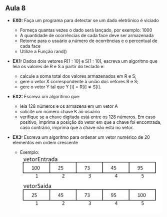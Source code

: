 ## Aula 8

- __EX0:__ Faça um programa para detectar se um dado eletrônico é viciado
  - Forneça quantas vezes o dado será lançado, por exemplo: 1000
  - A quantidade de ocorrências de cada face deve ser armazenada
  - Retorne para o usuário a número de ocorrências e o percentual de cada face
  - Utilize a Função rand()


- __EX1:__ Dados dois vetores R[1 : 10] e S[1 : 10], escreva um algoritmo que leia os valores de R e S a partir do teclado e:
  - calcule a soma total dos valores armazenados em R e S;
  - gere o vetor X correspondente à união dos vetores R e S;
  - gere o vetor Y tal que Y [i] = R[i] ∗ S[i].

- __EX2:__ Escreva um algoritimo que:
  - leia 128 números e os armazena em um vetor A
  - solicite um número chave K ao usuário
  - verifique se a chave digitada está entre os 128 números. Em caso positivo, imprima a posição do vetor em que a chave foi encontrada, caso contrário, imprima que a chave não está no vetor.

- __EX3:__ Escreva um algoritmo para ordenar um vetor numérico de 20 elementos em ordem crescente
  - Exemplo: ![Imagem do exemplo](/Aula8/ex3ex.png)
